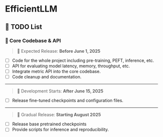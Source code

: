 # EfficientLLM

## 🔧 TODO List

### 🧱 Core Codebase & API
> 📅 Expected Release: **Before June 1, 2025**

- [ ] Code for the whole project including pre-training, PEFT, inference, etc.
- [ ] API for evaluating model latency, memory, throughput, etc.  
- [ ] Integrate metric API into the core codebase.
- [ ] Code cleanup and documentation.

---
> 📅 Development Starts: **After June 15, 2025**
- [ ] Release fine-tuned checkpoints and configuration files.

---

> 📅 Gradual Release: **Starting August 2025**

- [ ] Release base pretrained checkpoints  
- [ ] Provide scripts for inference and reproducibility.
